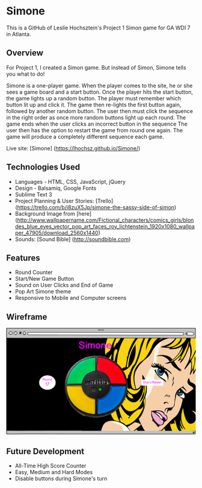 # Simone
This is a GitHub of Leslie Hochsztein's Project 1 Simon game for GA WDI 7 in Atlanta.

## Overview
For Project 1, I created a Simon game.  But instead of Simon, Simone tells you what to do!

Simone is a one-player game. When the player comes to the site, he or she sees a game board and a start button.  Once the player hits the start button, the game lights up a random button.  The player must remember which button lit up and click it.  The game then re-lights the first button again, followed by another random button.  The user then must click the sequence in the right order as once more random buttons light up each round.
The game ends when the user clicks an incorrect button in the sequence
The user then has the option to restart the game from round one again. The game will produce a completely different sequence each game.

Live site: [Simone] (https://lhochsz.github.io/Simone/)

## Technologies Used
* Languages - HTML, CSS, JavaScript, jQuery
* Design - Balsamiq, Google Fonts
* Sublime Text 3
* Project Planning & User Stories: [Trello] (https://trello.com/b/i8zuX5Jp/simone-the-sassy-side-of-simon)
* Background Image from [here] (http://www.wallpapername.com/Fictional_characters/comics_girls/blondes_blue_eyes_vector_pop_art_faces_roy_lichtenstein_1920x1080_wallpaper_47905/download_2560x1440)
* Sounds: [Sound Bible] (http://soundbible.com)

## Features
* Round Counter
* Start/New Game Button
* Sound on User Clicks and End of Game
* Pop Art Simone theme
* Responsive to Mobile and Computer screens

## Wireframe
![alt text](https://github.com/lhochsz/Simone/blob/master/css/Simone-Wireframe.png "Wireframe")

## Future Development
* All-Time High Score Counter
* Easy, Medium and Hard Modes
* Disable buttons during Simone's turn
